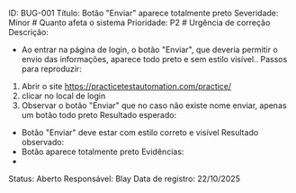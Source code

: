 ID: BUG-001
Título: Botão "Enviar" aparece totalmente preto
Severidade: Minor          # Quanto afeta o sistema
Prioridade: P2             # Urgência de correção
Descrição:
- Ao entrar na página de login, o botão "Enviar", que deveria permitir o envio das informações, aparece todo preto e sem estilo visível..
Passos para reproduzir:
1. Abrir o site https://practicetestautomation.com/practice/
2. clicar no local de login
3. Observar o botão "Enviar" que no caso não existe nome enviar, apenas um botão todo preto
Resultado esperado:
- Botão "Enviar" deve estar com estilo correto e visível
Resultado observado:
- Botão aparece totalmente preto
Evidências:
- 


Status: Aberto
Responsável: Blay
Data de registro: 22/10/2025
